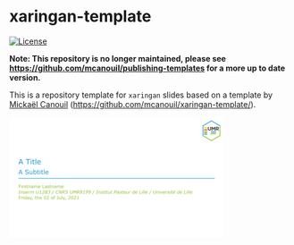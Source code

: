 
# xaringan-template

<!-- badges: start -->

[![License](https://img.shields.io/github/license/mcanouil/xaringan-template)](LICENSE)
<!-- badges: end -->

**Note: This repository is no longer maintained,
please see https://github.com/mcanouil/publishing-templates
for a more up to date version.**

This is a repository template for `xaringan` slides based on a template
by [Mickaël Canouil](https://mickael.canouil.fr/)
(<https://github.com/mcanouil/xaringan-template/>).

<a href="thumbs/title_slide.png"><img alt="Title Slide" src="thumbs/title_slide_thumb.png" width="384" height="216"></a>
